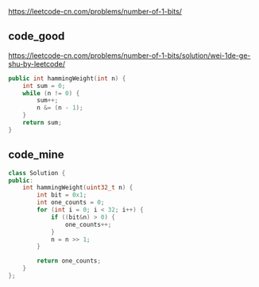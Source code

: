 
https://leetcode-cn.com/problems/number-of-1-bits/

## code_good

https://leetcode-cn.com/problems/number-of-1-bits/solution/wei-1de-ge-shu-by-leetcode/


```cpp
public int hammingWeight(int n) {
    int sum = 0;
    while (n != 0) {
        sum++;
        n &= (n - 1);
    }
    return sum;
}
```


## code_mine

```cpp
class Solution {
public:
    int hammingWeight(uint32_t n) {
        int bit = 0x1;
        int one_counts = 0;
        for (int i = 0; i < 32; i++) {
            if ((bit&n) > 0) {
                one_counts++;
            }
            n = n >> 1;
        }

        return one_counts;
    }
};
```

